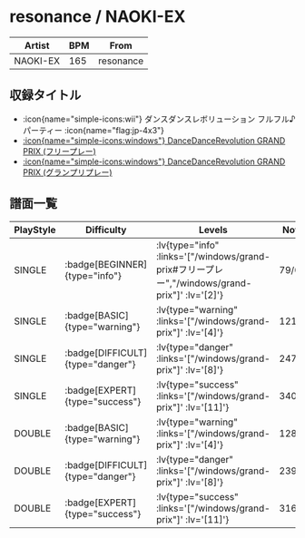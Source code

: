 # resonance / NAOKI-EX

|Artist|BPM|From|
|------|---|----|
|NAOKI-EX|165|resonance|

## 収録タイトル

- :icon{name="simple-icons:wii"} ダンスダンスレボリューション フルフル♪パーティー :icon{name="flag:jp-4x3"}
- [ :icon{name="simple-icons:windows"} DanceDanceRevolution GRAND PRIX (フリープレー)](/windows/grand-prix#フリープレー)
- [ :icon{name="simple-icons:windows"} DanceDanceRevolution GRAND PRIX (グランプリプレー)](/windows/grand-prix)

## 譜面一覧

|PlayStyle|Difficulty|Levels|Notes|Movie|
|---------|----------|------|-----|-----|
|SINGLE| :badge[BEGINNER]{type="info"} | :lv{type="info" :links='["/windows/grand-prix#フリープレー","/windows/grand-prix"]' :lv='[2]'} |79/0||
|SINGLE| :badge[BASIC]{type="warning"} | :lv{type="warning" :links='["/windows/grand-prix"]' :lv='[4]'} |121/4||
|SINGLE| :badge[DIFFICULT]{type="danger"} | :lv{type="danger" :links='["/windows/grand-prix"]' :lv='[8]'} |247/20||
|SINGLE| :badge[EXPERT]{type="success"} | :lv{type="success" :links='["/windows/grand-prix"]' :lv='[11]'} |340/20||
|DOUBLE| :badge[BASIC]{type="warning"} | :lv{type="warning" :links='["/windows/grand-prix"]' :lv='[4]'} |128/5||
|DOUBLE| :badge[DIFFICULT]{type="danger"} | :lv{type="danger" :links='["/windows/grand-prix"]' :lv='[8]'} |239/16||
|DOUBLE| :badge[EXPERT]{type="success"} | :lv{type="success" :links='["/windows/grand-prix"]' :lv='[11]'} |316/14||
